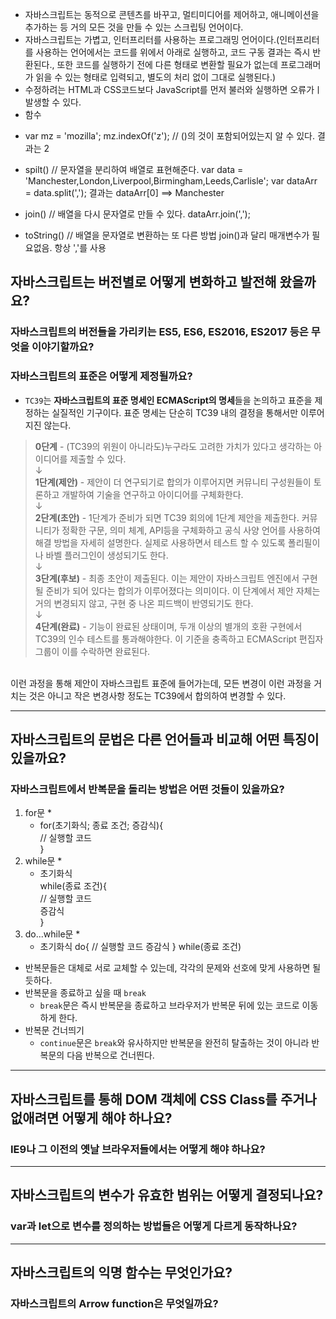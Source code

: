 * 자바스크립트는 동적으로 콘텐츠를 바꾸고, 멀티미디어를 제어하고, 애니메이션을 추가하는 등 거의 모든 것을 만들 수 있는 스크립팅 언어이다.
* 자바스크립트는 가볍고, 인터프리터를 사용하는 프로그래밍 언어이다.(인터프리터를 사용하는 언어에서는 코드를 위에서 아래로 실행하고, 코드 구동 결과는 즉시 반환된다., 또한 코드를 실행하기 전에 다른 형태로 변환할 필요가 없는데
프로그래머가 읽을 수 있는 형태로 입력되고, 별도의 처리 없이 그대로 실행된다.)
* 수정하려는 HTML과 CSS코드보다 JavaScript를 먼저 불러와 실행하면 오류가ㅣ 발생할 수 있다.
* 함수 
- var mz = 'mozilla';
mz.indexOf('z'); // ()의 것이 포함되어있는지 알 수 있다.
결과는 2

- spilt() // 문자열을 분리하여 배열로 표현해준다.
var data = 'Manchester,London,Liverpool,Birmingham,Leeds,Carlisle';
var dataArr = data.split(',');
결과는 dataArr[0] ==> Manchester

- join() // 배열을 다시 문자열로 만들 수 있다.
dataArr.join(',');

- toString() // 배열을 문자열로 변환하는 또 다른 방법
join()과 달리 매개변수가 필요없음. 항상 ','를 사용




## 자바스크립트는 버전별로 어떻게 변화하고 발전해 왔을까요?

### 자바스크립트의 버전들을 가리키는 ES5, ES6, ES2016, ES2017 등은 무엇을 이야기할까요?

### 자바스크립트의 표준은 어떻게 제정될까요?
* `TC39`는 **자바스크립트의 표준 명세인 ECMAScript의 명세**들을 논의하고 표준을 제정하는 실질적인 기구이다.
표준 명세는 단순히 TC39 내의 결정을 통해서만 이루어지진 않는다.

>**0단계** - (TC39의 위원이 아니라도)누구라도 고려한 가치가 있다고 생각하는 아이디어를 제출할 수 있다.  
>↓  
>**1단계(제안)** -  제안이 더 연구되기로 합의가 이루어지면 커뮤니티 구성원들이 토론하고 개발하여 기술을 연구하고 아이디어를 구체화한다.  
>↓  
>**2단계(초안)** - 1단계가 준비가 되면 TC39 회의에 1단계 제안을 제출한다. 커뮤니티가 정확한 구문, 의미 체계, API등을 구체화하고 공식 사양 언어를 사용하여 해결 방법을 자세히 설명한다. 실제로 사용하면서 테스트 할 수 
있도록 폴리필이나 바벨 플러그인이 생성되기도 한다.  
>↓  
>**3단계(후보)** - 최종 초안이 제출된다. 이는 제안이 자바스크립트 엔진에서 구현될 준비가 되어 있다는 합의가 이루어졌다는 의미이다. 이 단계에서 제안 자체는 거의 변경되지 않고, 구현 중 나온 피드백이 반영되기도 한다.  
>↓  
>**4단계(완료)** - 기능이 완료된 상태이며, 두개 이상의 별개의 호환 구현에서 TC39의 인수 테스트를 통과해야한다. 이 기준을 충족하고 ECMAScript 편집자 그룹이 이를 수락하면 완료된다.  
<br>
이런 과정을 통해 제안이 자바스크립트 표준에 들어가는데, 모든 변경이 이런 과정을 거치는 것은 아니고 작은
변경사항 정도는 TC39에서 합의하여 변경할 수 있다. 

***

## 자바스크립트의 문법은 다른 언어들과 비교해 어떤 특징이 있을까요?

### 자바스크립트에서 반복문을 돌리는 방법은 어떤 것들이 있을까요?
1. for문
    * 
    * for(초기화식; 종료 조건; 증감식){  
        // 실행할 코드  
    }  
2. while문
    *
    * 초기화식   
    while(종료 조건){  
        // 실행할 코드  
        증감식  
    }  
3. do...while문
    *
    * 초기화식
    do{
        // 실행할 코드
        증감식
    } while(종료 조건)

* 반복문들은 대체로 서로 교체할 수 있는데, 각각의 문제와 선호에 맞게 사용하면 될 듯하다.
* 반복문을 종료하고 싶을 때 `break`
    * `break`문은 즉시 반복문을 종료하고 브라우저가 반복문 뒤에 있는 코드로 이동하게 한다.
* 반복문 건너띄기
    * `continue`문은 `break`와 유사하지만 반복문을 완전히 탈출하는 것이 아니라 반복문의 다음 반복으로 건너띈다.

***
## 자바스크립트를 통해 DOM 객체에 CSS Class를 주거나 없애려면 어떻게 해야 하나요?

### IE9나 그 이전의 옛날 브라우저들에서는 어떻게 해야 하나요?
***

## 자바스크립트의 변수가 유효한 범위는 어떻게 결정되나요?

### var과 let으로 변수를 정의하는 방법들은 어떻게 다르게 동작하나요?

***
## 자바스크립트의 익명 함수는 무엇인가요?
### 자바스크립트의 Arrow function은 무엇일까요?